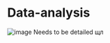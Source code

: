 # Data-analysis

![image](https://github.com/nurdamiron/Data-analysis-/assets/70795559/5d3331f9-a90e-43ea-9726-55e04f1e4548)
Needs to be detailed
щл
